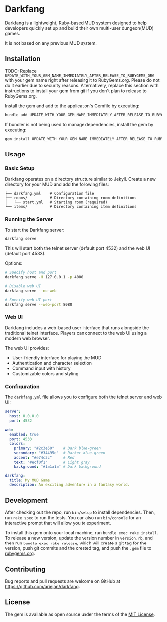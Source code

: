 # Darkfang

Darkfang is a lightweight, Ruby-based MUD system designed to help developers quickly set up and build their own multi-user dungeon(MUD) games. 

It is not based on any previous MUD system.

## Installation

TODO: Replace `UPDATE_WITH_YOUR_GEM_NAME_IMMEDIATELY_AFTER_RELEASE_TO_RUBYGEMS_ORG` with your gem name right after releasing it to RubyGems.org. Please do not do it earlier due to security reasons. Alternatively, replace this section with instructions to install your gem from git if you don't plan to release to RubyGems.org.

Install the gem and add to the application's Gemfile by executing:

```bash
bundle add UPDATE_WITH_YOUR_GEM_NAME_IMMEDIATELY_AFTER_RELEASE_TO_RUBYGEMS_ORG
```

If bundler is not being used to manage dependencies, install the gem by executing:

```bash
gem install UPDATE_WITH_YOUR_GEM_NAME_IMMEDIATELY_AFTER_RELEASE_TO_RUBYGEMS_ORG
```

## Usage

### Basic Setup

Darkfang operates on a directory structure similar to Jekyll. Create a new directory for your MUD and add the following files:

```
├── darkfang.yml    # Configuration file
├── rooms/          # Directory containing room definitions
│   └── start.yml   # Starting room (required)
└── items/          # Directory containing item definitions
```

### Running the Server

To start the Darkfang server:

```bash
darkfang serve
```

This will start both the telnet server (default port 4532) and the web UI (default port 4533).

Options:

```bash
# Specify host and port
darkfang serve -H 127.0.0.1 -p 4000

# Disable web UI
darkfang serve --no-web

# Specify web UI port
darkfang serve --web-port 8080
```

### Web UI

Darkfang includes a web-based user interface that runs alongside the traditional telnet interface. Players can connect to the web UI using a modern web browser.

The web UI provides:

- User-friendly interface for playing the MUD
- Authentication and character selection
- Command input with history
- Customizable colors and styling

### Configuration

The `darkfang.yml` file allows you to configure both the telnet server and web UI:

```yaml
server:
  host: 0.0.0.0
  port: 4532

web:
  enabled: true
  port: 4533
  colors:
    primary: "#2c3e50"    # Dark blue-green
    secondary: "#34495e"  # Darker blue-green
    accent: "#e74c3c"     # Red
    text: "#ecf0f1"       # Light gray
    background: "#1a1a1a" # Dark background

darkfang:
  title: My MUD Game
  description: An exciting adventure in a fantasy world.
```

## Development

After checking out the repo, run `bin/setup` to install dependencies. Then, run `rake spec` to run the tests. You can also run `bin/console` for an interactive prompt that will allow you to experiment.

To install this gem onto your local machine, run `bundle exec rake install`. To release a new version, update the version number in `version.rb`, and then run `bundle exec rake release`, which will create a git tag for the version, push git commits and the created tag, and push the `.gem` file to [rubygems.org](https://rubygems.org).

## Contributing

Bug reports and pull requests are welcome on GitHub at https://github.com/ariejan/darkfang.

## License

The gem is available as open source under the terms of the [MIT License](https://opensource.org/licenses/MIT).
